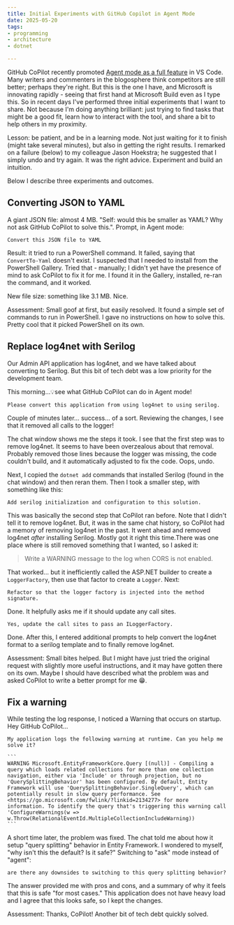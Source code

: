```yaml
---
title: Initial Experiments with GitHub Copilot in Agent Mode
date: 2025-05-20
tags:
- programming
- architecture
- dotnet

---
```


GitHub CoPilot recently promoted [Agent mode as a full
feature](https://github.blog/ai-and-ml/github-copilot/copilot-ask-edit-and-agent-modes-what-they-do-and-when-to-use-them/)
in VS Code. Many writers and commenters in the blogosphere think competitors are
still better; perhaps they're right. But this is the one I have, and Microsoft
is innovating rapidly - seeing that first hand at Microsoft Build even as I type
this. So in recent days I've performed three initial experiments that I want to
share. Not because I'm doing anything brilliant: just trying to find tasks that
might be a good fit, learn how to interact with the tool, and share a bit to
help others in my proximity.

Lesson: be patient, and be in a learning mode. Not just waiting for it to finish
(might take several minutes), but also in getting the right results. I remarked
on a failure (below) to my colleague Jason Hoekstra; he suggested that I simply
undo and try again. It was the right advice. Experiment and build an intuition.

Below I describe three experiments and outcomes.

<!-- truncate -->

## Converting JSON to YAML

A giant JSON file: almost 4 MB. "Self: would this be smaller as YAML? Why not
ask GitHub CoPilot to solve this.". Prompt, in Agent mode:

```none
Convert this JSON file to YAML
```

Result: it tried to run a PowerShell command. It failed, saying that
`ConvertTo-Yaml` doesn't exist. I suspected that I needed to install from the
PowerShell Gallery. Tried that - manually; I didn't yet have the presence of
mind to ask CoPilot to fix it for me. I found it in the Gallery, installed,
re-ran the command, and it worked.

New file size: something like 3.1 MB. Nice.

Assessment: Small goof at first, but easily resolved. It found a simple set of
commands to run in PowerShell. I gave no instructions on how to solve this.
Pretty cool that it picked PowerShell on its own.

## Replace log4net with Serilog

Our Admin API application has log4net, and we have talked about converting to
Serilog. But this bit of tech debt was a low priority for the development team.

This morning...💡see what GitHub CoPilot can do in Agent mode!

```none
Please convert this application from using log4net to using serilog.
```

Couple of minutes later... success... of a sort. Reviewing the changes, I see
that it removed all calls to the logger!

The chat window shows me the steps it took. I see that the first step was to
remove log4net. It seems to have been overzealous about that removal. Probably
removed those lines because the logger was missing, the code couldn't build, and
it automatically adjusted to fix the code. Oops, undo.

Next, I copied the `dotnet add` commands that installed Serilog (found in the
chat window) and then reran them. Then I took a smaller step, with something
like this:

```none
Add serilog initialization and configuration to this solution.
```

This was basically the second step that CoPilot ran before. Note that I didn't
tell it to remove log4net. But, it was in the same chat history, so CoPilot had
a memory of removing log4net in the past. It went ahead and removed log4net
_after_ installing Serilog. Mostly got it right this time.There was one place
where is still removed something that I wanted, so I asked it:

> Write a WARNING message to the log when CORS is not enabled.

That worked... but it inefficiently called the ASP.NET builder to create a
`LoggerFactory`, then use that factor to create a `Logger`. Next:

```none
Refactor so that the logger factory is injected into the method signature.
```

Done. It helpfully asks me if it should update any call sites.

```none
Yes, update the call sites to pass an ILoggerFactory.
```

Done. After this, I entered additional prompts to help convert
the log4net format to a serilog template and to finally remove log4net.

Assessment: Small bites helped. But I might have just tried the original request
with slightly more useful instructions, and it may have gotten there on its own.
Maybe I should have described what the problem was and asked CoPilot to write a
better prompt for me 😁.

## Fix a warning

While testing the log response, I noticed a Warning that occurs on startup. Hey GitHub CoPilot...

<!-- markdownlint-disable-next-line MD048 -->
~~~none
My application logs the following warning at runtime. Can you help me solve it?

```
WARNING Microsoft.EntityFrameworkCore.Query [(null)] - Compiling a query which loads related collections for more than one collection navigation, either via 'Include' or through projection, but no 'QuerySplittingBehavior' has been configured. By default, Entity Framework will use 'QuerySplittingBehavior.SingleQuery', which can potentially result in slow query performance. See <https://go.microsoft.com/fwlink/?linkid=2134277> for more information. To identify the query that's triggering this warning call 'ConfigureWarnings(w => w.Throw(RelationalEventId.MultipleCollectionIncludeWarning))
```
~~~

A short time later, the problem was fixed. The chat told me about how it setup
"query splitting" behavior in Entity Framework. I wondered to myself, "why isn't
this the default? Is it safe?" Switching to "ask" mode instead of "agent":

```none
are there any downsides to switching to this query splitting behavior?
```

The answer provided me with pros and cons, and a summary of why it feels that
this is safe "for most cases." This application does not have heavy load and I
agree that this looks safe, so I kept the changes.

Assessment: Thanks, CoPilot! Another bit of tech debt quickly solved.
